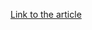 [Link to the article](https://trustwave.com/en-us/resources/blogs/spiderlabs-blog/evasive-urls-in-spam-part-2/)
